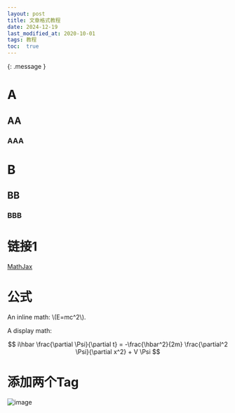 ```yaml
---
layout: post
title: 文章格式教程
date: 2024-12-19 
last_modified_at: 2020-10-01
tags: 教程
toc:  true
---
```

{: .message }


# A

## AA

### AAA

# B

## BB

### BBB





# 链接1

[MathJax](https://www.mathjax.org/)

# 公式

An inline math: \\\(E=mc^2\\\).

A display math:

$$
i\hbar \frac{\partial \Psi}{\partial t} = -\frac{\hbar^2}{2m}
\frac{\partial^2 \Psi}{\partial x^2} + V \Psi
$$

# 添加两个Tag


![image](https://github.com/user-attachments/assets/5c9dbe70-4a77-43ac-b326-f95b6458a2dc)
